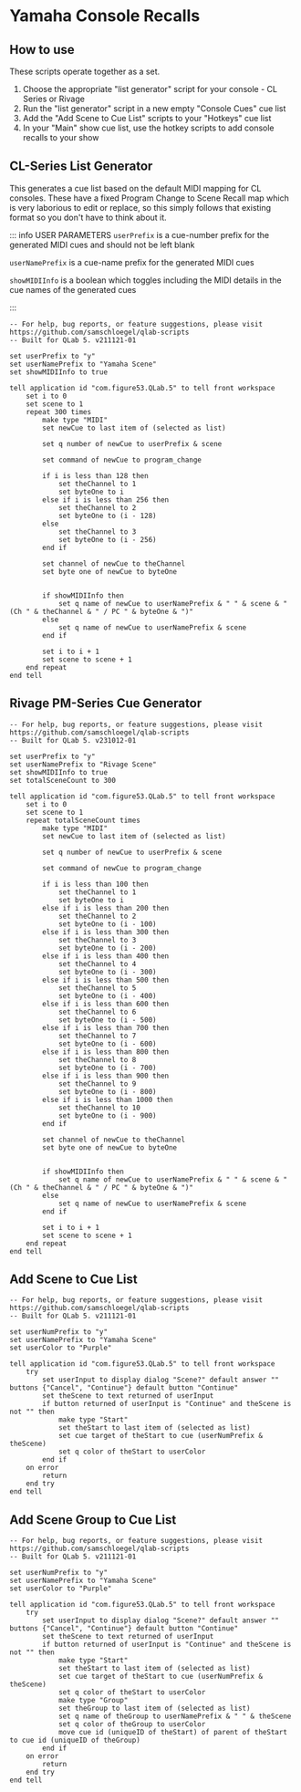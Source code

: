 # Yamaha Console Recalls

## How to use

These scripts operate together as a set.

1. Choose the appropriate "list generator" script for your console - CL Series or Rivage
1. Run the "list generator" script in a new empty "Console Cues" cue list
1. Add the "Add Scene to Cue List" scripts to your "Hotkeys" cue list
1. In your "Main" show cue list, use the hotkey scripts to add console recalls to your show

## CL-Series List Generator

This generates a cue list based on the default MIDI mapping for CL consoles. These have a fixed Program Change to Scene Recall map which is very laborious to edit or replace, so this simply follows that existing format so you don't have to think about it.

::: info USER PARAMETERS
`userPrefix` is a cue-number prefix for the generated MIDI cues and should not be left blank

`userNamePrefix` is a cue-name prefix for the generated MIDI cues

`showMIDIInfo` is a boolean which toggles including the MIDI details in the cue names of the generated cues

:::

```applescript
-- For help, bug reports, or feature suggestions, please visit https://github.com/samschloegel/qlab-scripts
-- Built for QLab 5. v211121-01

set userPrefix to "y"
set userNamePrefix to "Yamaha Scene"
set showMIDIInfo to true

tell application id "com.figure53.QLab.5" to tell front workspace
	set i to 0
	set scene to 1
	repeat 300 times
		make type "MIDI"
		set newCue to last item of (selected as list)

		set q number of newCue to userPrefix & scene

		set command of newCue to program_change

		if i is less than 128 then
			set theChannel to 1
			set byteOne to i
		else if i is less than 256 then
			set theChannel to 2
			set byteOne to (i - 128)
		else
			set theChannel to 3
			set byteOne to (i - 256)
		end if

		set channel of newCue to theChannel
		set byte one of newCue to byteOne


		if showMIDIInfo then
			set q name of newCue to userNamePrefix & " " & scene & " (Ch " & theChannel & " / PC " & byteOne & ")"
		else
			set q name of newCue to userNamePrefix & scene
		end if

		set i to i + 1
		set scene to scene + 1
	end repeat
end tell
```

## Rivage PM-Series Cue Generator

```applescript
-- For help, bug reports, or feature suggestions, please visit https://github.com/samschloegel/qlab-scripts
-- Built for QLab 5. v231012-01

set userPrefix to "y"
set userNamePrefix to "Rivage Scene"
set showMIDIInfo to true
set totalSceneCount to 300

tell application id "com.figure53.QLab.5" to tell front workspace
	set i to 0
	set scene to 1
	repeat totalSceneCount times
		make type "MIDI"
		set newCue to last item of (selected as list)

		set q number of newCue to userPrefix & scene

		set command of newCue to program_change

		if i is less than 100 then
			set theChannel to 1
			set byteOne to i
		else if i is less than 200 then
			set theChannel to 2
			set byteOne to (i - 100)
		else if i is less than 300 then
			set theChannel to 3
			set byteOne to (i - 200)
		else if i is less than 400 then
			set theChannel to 4
			set byteOne to (i - 300)
		else if i is less than 500 then
			set theChannel to 5
			set byteOne to (i - 400)
		else if i is less than 600 then
			set theChannel to 6
			set byteOne to (i - 500)
		else if i is less than 700 then
			set theChannel to 7
			set byteOne to (i - 600)
		else if i is less than 800 then
			set theChannel to 8
			set byteOne to (i - 700)
		else if i is less than 900 then
			set theChannel to 9
			set byteOne to (i - 800)
		else if i is less than 1000 then
			set theChannel to 10
			set byteOne to (i - 900)
		end if

		set channel of newCue to theChannel
		set byte one of newCue to byteOne


		if showMIDIInfo then
			set q name of newCue to userNamePrefix & " " & scene & " (Ch " & theChannel & " / PC " & byteOne & ")"
		else
			set q name of newCue to userNamePrefix & scene
		end if

		set i to i + 1
		set scene to scene + 1
	end repeat
end tell
```

## Add Scene to Cue List

```applescript
-- For help, bug reports, or feature suggestions, please visit https://github.com/samschloegel/qlab-scripts
-- Built for QLab 5. v211121-01

set userNumPrefix to "y"
set userNamePrefix to "Yamaha Scene"
set userColor to "Purple"

tell application id "com.figure53.QLab.5" to tell front workspace
	try
		set userInput to display dialog "Scene?" default answer "" buttons {"Cancel", "Continue"} default button "Continue"
		set theScene to text returned of userInput
		if button returned of userInput is "Continue" and theScene is not "" then
			make type "Start"
			set theStart to last item of (selected as list)
			set cue target of theStart to cue (userNumPrefix & theScene)
			set q color of theStart to userColor
		end if
	on error
		return
	end try
end tell
```

## Add Scene Group to Cue List

```applescript
-- For help, bug reports, or feature suggestions, please visit https://github.com/samschloegel/qlab-scripts
-- Built for QLab 5. v211121-01

set userNumPrefix to "y"
set userNamePrefix to "Yamaha Scene"
set userColor to "Purple"

tell application id "com.figure53.QLab.5" to tell front workspace
	try
		set userInput to display dialog "Scene?" default answer "" buttons {"Cancel", "Continue"} default button "Continue"
		set theScene to text returned of userInput
		if button returned of userInput is "Continue" and theScene is not "" then
			make type "Start"
			set theStart to last item of (selected as list)
			set cue target of theStart to cue (userNumPrefix & theScene)
			set q color of theStart to userColor
			make type "Group"
			set theGroup to last item of (selected as list)
			set q name of theGroup to userNamePrefix & " " & theScene
			set q color of theGroup to userColor
			move cue id (uniqueID of theStart) of parent of theStart to cue id (uniqueID of theGroup)
		end if
	on error
		return
	end try
end tell
```

##

```applescript

```

##

```applescript

```

##

```applescript

```

##

```applescript

```

##

```applescript

```

##

```applescript

```

##

```applescript

```

##

```applescript

```
